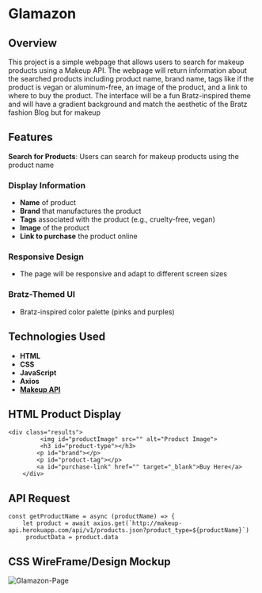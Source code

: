 # Glamazon
## Overview
This project is a simple webpage that allows users to search for makeup products using a Makeup API. The webpage will return information about the searched products including product name, brand name, tags like if the product is vegan or aluminum-free, an image of the product, and a link to where to buy the product. The interface will be a fun Bratz-inspired theme and will have a gradient background and match the aesthetic of the Bratz fashion Blog but for makeup

## Features
**Search for Products**: Users can search for makeup products using the product name
### Display Information 
- **Name** of product
- **Brand** that manufactures the product
- **Tags** associated with the product (e.g., cruelty-free, vegan)
- **Image** of the product
- **Link to purchase** the product online

### Responsive Design
- The page will be responsive and adapt to different screen sizes
### Bratz-Themed UI
- Bratz-inspired color palette (pinks and purples)

## Technologies Used 
- **HTML**
- **CSS**
- **JavaScript**
- **Axios**
- [**Makeup API**](https://makeup-api.herokuapp.com/)

## HTML Product Display
```
<div class="results">
         <img id="productImage" src="" alt="Product Image">
         <h3 id="product-type"></h3>
        <p id="brand"></p>
        <p id="product-tag"></p>
        <a id="purchase-link" href="" target="_blank">Buy Here</a>
    </div>        
```

## API Request
```
const getProductName = async (productName) => {
    let product = await axios.get(`http://makeup-api.herokuapp.com/api/v1/products.json?product_type=${productName}`)
     productData = product.data 
```

## CSS WireFrame/Design Mockup
![Glamazon-Page](https://github.com/user-attachments/assets/48a72c04-2bab-4929-b2c5-15133d472fa2)




